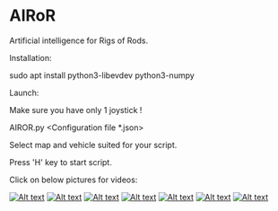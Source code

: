 # AIRoR

Artificial intelligence for Rigs of Rods.

Installation:

sudo apt install python3-libevdev python3-numpy

Launch:

Make sure you have only 1 joystick !

AIROR.py <ROR binary> <Configuration file *.json>
  
Select map and vehicle suited for your script.

Press 'H' key to start script.

Click on below pictures for videos:

[![Alt text](https://img.youtube.com/vi/LiqYKO5mKIU/0.jpg)](https://www.youtube.com/watch?v=LiqYKO5mKIU)
[![Alt text](https://img.youtube.com/vi/0hLCNnHGVuE/0.jpg)](https://www.youtube.com/watch?v=0hLCNnHGVuE)
[![Alt text](https://img.youtube.com/vi/HcD49R8QUTQ/0.jpg)](https://www.youtube.com/watch?v=HcD49R8QUTQ)
[![Alt text](https://img.youtube.com/vi/sramHCOtX9w/0.jpg)](https://www.youtube.com/watch?v=sramHCOtX9w)
[![Alt text](https://img.youtube.com/vi/q9ADYzweECk/0.jpg)](https://www.youtube.com/watch?v=q9ADYzweECk)
[![Alt text](https://img.youtube.com/vi/PWisOUZRwDI/0.jpg)](https://www.youtube.com/watch?v=PWisOUZRwDI)
[![Alt text](https://img.youtube.com/vi/MAH0qF0hvuY/0.jpg)](https://www.youtube.com/watch?v=MAH0qF0hvuY)

